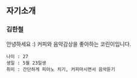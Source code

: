 ## 자기소개

### 김한철

안녕하세요 :)
커피와 음악감상을 좋아하는 코린이입니다.

```
나이 : 27
생일 : 5월 23일생
취미 : 간단하게 피아노 치기, 커피마시면서 음악듣기
```
